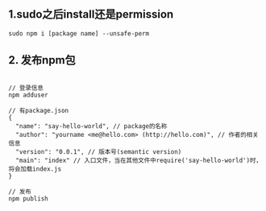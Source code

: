 ## 1.sudo之后install还是permission

```
sudo npm i [package name] --unsafe-perm
```

## 2. 发布npm包

```

// 登录信息
npm adduser

// 有package.json
{
  "name": "say-hello-world", // package的名称
  "author": "yourname <me@hello.com> (http://hello.com)", // 作者的相关信息
  "version": "0.0.1", // 版本号(semantic version)
  "main": "index" // 入口文件，当在其他文件中require('say-hello-world')时，将会加载index.js
}

// 发布 
npm publish

```